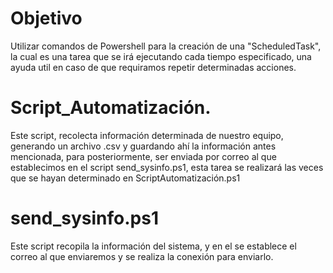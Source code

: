 # Objetivo 
Utilizar comandos de Powershell para la creación de una "ScheduledTask", la cual es una tarea que se irá ejecutando cada tiempo especificado, una ayuda util en caso de que requiramos repetir determinadas acciones.
# Script_Automatización.
Este script, recolecta información determinada de nuestro equipo, generando un archivo .csv y guardando ahí la información antes mencionada, para posteriormente, ser enviada por correo al que establecimos en el script send_sysinfo.ps1, esta tarea se realizará las veces que se hayan determinado en ScriptAutomatización.ps1 
# send_sysinfo.ps1
Este script recopila la información del sistema, y en el se establece el correo al que enviaremos y se realiza la conexión para enviarlo.
